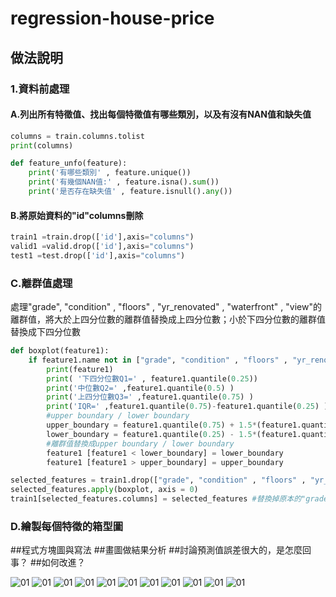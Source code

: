 # regression-house-price

## 做法說明

### 1.資料前處理

#### A.列出所有特徵值、找出每個特徵值有哪些類別，以及有沒有NAN值和缺失值
```python
columns = train.columns.tolist
print(columns)
```
```python
def feature_unfo(feature):
    print('有哪些類別' , feature.unique())
    print('有幾個NAN值:' , feature.isna().sum())
    print('是否存在缺失值' , feature.isnull().any())
```
#### B.將原始資料的"id"columns刪除
```python
train1 =train.drop(['id'],axis="columns")
valid1 =valid.drop(['id'],axis="columns")
test1 =test.drop(['id'],axis="columns")
```

### C.離群值處理
處理"grade", "condition" , "floors" , "yr_renovated" , "waterfront" , "view"的離群值，將大於上四分位數的離群值替換成上四分位數；小於下四分位數的離群值替換成下四分位數

```python
def boxplot(feature1):
    if feature1.name not in ["grade", "condition" , "floors" , "yr_renovated" , "waterfront" , "view"]:
        print(feature1)
        print( '下四分位數Q1=' , feature1.quantile(0.25))
        print('中位數Q2=' ,feature1.quantile(0.5) )
        print('上四分位數Q3=' ,feature1.quantile(0.75) )
        print('IQR=' ,feature1.quantile(0.75)-feature1.quantile(0.25) )
        #upper boundary / lower boundary
        upper_boundary = feature1.quantile(0.75) + 1.5*(feature1.quantile(0.75)-feature1.quantile(0.25))
        lower_boundary = feature1.quantile(0.25) - 1.5*(feature1.quantile(0.75)-feature1.quantile(0.25))
        #離群值替換成upper boundary / lower boundary
        feature1 [feature1 < lower_boundary] = lower_boundary
        feature1 [feature1 > upper_boundary] = upper_boundary

selected_features = train1.drop(["grade", "condition" , "floors" , "yr_renovated" , "waterfront" , "view"], axis=1)
selected_features.apply(boxplot, axis = 0)
train1[selected_features.columns] = selected_features #替換掉原本的"grade", "condition" , "floors" , "yr_renovated" , "waterfront" , "view"
```
### D.繪製每個特徵的箱型圖

##程式方塊圖與寫法
##畫圖做結果分析
##討論預測值誤差很大的，是怎麼回事？
##如何改進？



![01](diagrams/01.png)
![01](diagrams/02.png)
![01](diagrams/03.png)
![01](diagrams/04.png)
![01](diagrams/05.png)
![01](diagrams/06.png)
![01](diagrams/07.png)
![01](diagrams/08.png)
![01](diagrams/09.png)
![01](diagrams/10.png)
![01](diagrams/11.png)



